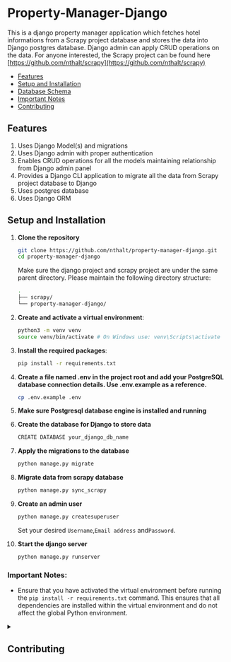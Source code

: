 # Property-Manager-Django

This is a django property manager application which fetches hotel informations from a Scrapy project database and stores the data into Django postgres database. Django admin can apply CRUD operations on the data.
For anyone interested, the Scrapy project can be found here [https://github.com/nthalt/scrapy](https://github.com/nthalt/scrapy)

<!-- - [Description](#description) -->

- [Features](#features)
- [Setup and Installation](#setup-and-installation)
- [Database Schema](#database-schema)
- [Important Notes](#important-notes)
- [Contributing](#contributing)

<!-- ## Description

Django application to store property information using django admin. -->

## Features

1. Uses Django Model(s) and migrations
2. Uses Django admin with proper authentication
3. Enables CRUD operations for all the models maintaining relationship from
   Django admin panel
4. Provides a Django CLI application to migrate all the data from
   Scrapy project database to Django
5. Uses postgres database
6. Uses Django ORM

## Setup and Installation

1. **Clone the repository**

   ```bash
   git clone https://github.com/nthalt/property-manager-django.git
   cd property-manager-django
   ```

   Make sure the django project and scrapy project are under the same parent directory. Please maintain the following directory structure:

   ```bash
   .
   ├── scrapy/
   └── property-manager-django/
   ```

2. **Create and activate a virtual environment**:

   ```bash
   python3 -m venv venv
   source venv/bin/activate # On Windows use: venv\Scripts\activate
   ```

3. **Install the required packages**:

   ```bash
   pip install -r requirements.txt
   ```

4. **Create a file named .env in the project root and add your PostgreSQL database connection details. Use .env.example as a reference.**

   ```bash
   cp .env.example .env
   ```

5. **Make sure Postgresql database engine is installed and running**

6. **Create the database for Django to store data**

   ```bash
   CREATE DATABASE your_django_db_name
   ```

<!-- 7. **Create the migration files**

   ```bash
   python manage.py makemigrations
   ``` -->

7. **Apply the migrations to the database**

   ```bash
   python manage.py migrate
   ```

8. **Migrate data from scrapy database**

   ```bash
   python manage.py sync_scrapy
   ```

9. **Create an admin user**

   ```bash
   python manage.py createsuperuser
   ```

   Set your desired `Username`,`Email address` and`Password`.

10. **Start the django server**

    ```bash
    python manage.py runserver
    ```

### Important Notes:

- Ensure that you have activated the virtual environment before running the `pip install -r requirements.txt` command. This ensures that all dependencies are installed within the virtual environment and do not affect the global Python environment.

<!--
   a. property_id
   b. title
   c. description
   d. images (One to many)
   e. location (many to many)
      i. name
      ii. type (country, state, city)
      iii. latitude
      iv. longitude
   f. amenities (many to many)
      i. name
   g. create_date (datetime, auto insert)
   h. update_date (datetime, auto update)
-->

<details>
<summary>

## Contributing

</summary>

We welcome contributions to this project. To ensure a smooth collaboration, please follow these guidelines:

1. **Fork the Repository**: Start by forking the repository on GitHub.

2. **Clone the Repository**: Clone your forked repository to your local machine using:

   ```bash
   git clone https://github.com/username/property-manager-django.git
   ```

3. **Create a Branch**: Create a new branch for your feature or bug fix:

   ```bash
   git checkout -b feature-or-bugfix-description
   ```

4. **Make Changes**: Implement your changes in the codebase. Ensure your code adheres to the project's coding standards and includes appropriate tests.

5. **Commit Changes**: Commit your changes with a clear and descriptive commit message:

   ```bash
   git add .
   git commit -m "Description of the feature or bug fix"
   ```

6. **Push to GitHub**: Push your branch to your forked repository on GitHub:

   ```bash
   git push origin feature-or-bugfix-description
   ```

7. **Create a Pull Request**: Go to the original repository on GitHub and create a pull request. Provide a clear and detailed description of your changes.

8. **Review Process**: Wait for the project maintainers to review your pull request. Be prepared to make any necessary changes based on feedback.

Thank you for your contributions! Your help is greatly appreciated.

</details>
